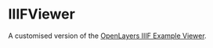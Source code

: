 # IIIFViewer
A customised version of the <a href="https://openlayers.org/en/master/examples/iiif.html">OpenLayers IIIF Example Viewer</a>.

